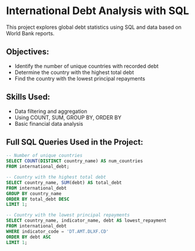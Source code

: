 # International Debt Analysis with SQL

This project explores global debt statistics using SQL and data based on World Bank reports.

## Objectives:
- Identify the number of unique countries with recorded debt  
- Determine the country with the highest total debt  
- Find the country with the lowest principal repayments  

## Skills Used:
- Data filtering and aggregation  
- Using COUNT, SUM, GROUP BY, ORDER BY  
- Basic financial data analysis  

## Full SQL Queries Used in the Project:

```sql
-- Number of unique countries  
SELECT COUNT(DISTINCT country_name) AS num_countries  
FROM international_debt;  

-- Country with the highest total debt  
SELECT country_name, SUM(debt) AS total_debt  
FROM international_debt  
GROUP BY country_name  
ORDER BY total_debt DESC  
LIMIT 1;  

-- Country with the lowest principal repayments  
SELECT country_name, indicator_name, debt AS lowest_repayment  
FROM international_debt  
WHERE indicator_code = 'DT.AMT.DLXF.CD'  
ORDER BY debt ASC  
LIMIT 1;  


